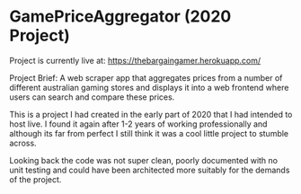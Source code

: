 # GamePriceAggregator (2020 Project)
Project is currently live at: https://thebargaingamer.herokuapp.com/

Project Brief:
A web scraper app that aggregates prices from a number of different australian gaming stores and displays it into a web frontend where users can search and compare these prices.

This is a project I had created in the early part of 2020 that I had intended to host live. 
I found it again after 1-2 years of working professionally and although its far from perfect I still think it was a cool little project to stumble across. 

Looking back the code was not super clean, poorly documented with no unit testing and could have been architected more suitably for the demands of the project. 

